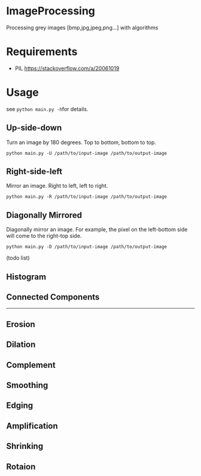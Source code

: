 # ImageProcessing
Processing grey images [bmp,jpg,jpeg,png...] with algorithms

# Requirements
- PIL  https://stackoverflow.com/a/20061019

# Usage
see ```python main.py -h```for details.

## Up-side-down
Turn an image by 180 degrees.  Top to bottom, bottom to top.
```
python main.py -U /path/to/input-image /path/to/output-image
```

## Right-side-left
Mirror an image. Right to left, left to right.
```
python main.py -R /path/to/input-image /path/to/output-image
```

## Diagonally Mirrored 
Diagonally mirror an image. For example, the pixel on the left-bottom side will come to the right-top side.
```
python main.py -D /path/to/input-image /path/to/output-image
```
(todo list)
## Histogram

## Connected Components

-----------------------
## Erosion

## Dilation

## Complement

## Smoothing

## Edging

## Amplification

## Shrinking

## Rotaion

